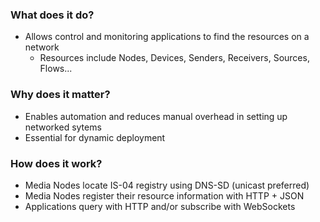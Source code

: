 ### What does it do?

- Allows control and monitoring applications to find the resources on a network
  - Resources include Nodes, Devices, Senders, Receivers, Sources, Flows...

### Why does it matter?

- Enables automation and reduces manual overhead in setting up networked sytems
- Essential for dynamic deployment

### How does it work?

- Media Nodes locate IS-04 registry using DNS-SD (unicast preferred)
- Media Nodes register their resource information with HTTP + JSON
- Applications query with HTTP and/or subscribe with WebSockets

